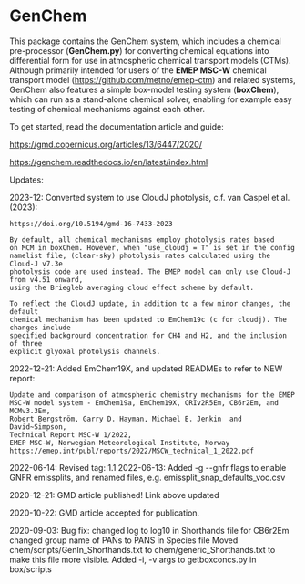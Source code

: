 GenChem 
=======

This package contains the GenChem system, which 
includes a chemical pre-processor (**GenChem.py**) for converting chemical
equations into differential form for use in atmospheric chemical transport
models (CTMs).  Although primarily intended for users of the **EMEP MSC-W**
chemical transport model (https://github.com/metno/emep-ctm) and 
related systems, GenChem also features a simple box-model testing system
(**boxChem**), which can run as a stand-alone chemical solver, enabling for
example easy testing of chemical mechanisms against each other.

To get started, read the documentation article and guide:

   https://gmd.copernicus.org/articles/13/6447/2020/

   https://genchem.readthedocs.io/en/latest/index.html


Updates:

  2023-12: Converted system to use CloudJ photolysis, c.f. van Caspel et al. (2023):

    https://doi.org/10.5194/gmd-16-7433-2023

    By default, all chemical mechanisms employ photolysis rates based
    on MCM in boxChem. However, when "use_cloudj = T" is set in the config 
    namelist file, (clear-sky) photolysis rates calculated using the Cloud-J v7.3e 
    photolysis code are used instead. The EMEP model can only use Cloud-J from v4.51 onward, 
    using the Briegleb averaging cloud effect scheme by default. 

    To reflect the CloudJ update, in addition to a few minor changes, the default
    chemical mechanism has been updated to EmChem19c (c for cloudj). The changes include
    specified background concentration for CH4 and H2, and the inclusion of three 
    explicit glyoxal photolysis channels. 

  2022-12-21: Added EmChem19X, and updated READMEs to refer to NEW report:

    Update and comparison of atmospheric chemistry mechanisms for the EMEP MSC-W model system - EmChem19a, EmChem19X, CRIv2R5Em, CB6r2Em, and MCMv3.3Em,
    Robert Bergström, Garry D. Hayman, Michael E. Jenkin  and David~Simpson,
    Technical Report MSC-W 1/2022,
    EMEP MSC-W, Norwegian Meteorological Institute, Norway
    https://emep.int/publ/reports/2022/MSCW_technical_1_2022.pdf

  2022-06-14: Revised tag: 1.1
  2022-06-13: Added -g --gnfr flags to enable GNFR emissplits, and renamed files, e.g. emissplit_snap_defaults_voc.csv

  2020-12-21: GMD article published! Link above updated 

  2020-10-22: GMD article accepted for publication. 

  2020-09-03:
    Bug fix: changed log to log10 in Shorthands file for CB6r2Em
    changed group name of PANs to PANS in Species file
    Moved chem/scripts/GenIn_Shorthands.txt to chem/generic_Shorthands.txt
     to make this file more visible.
    Added -i, -v args to getboxconcs.py in box/scripts
